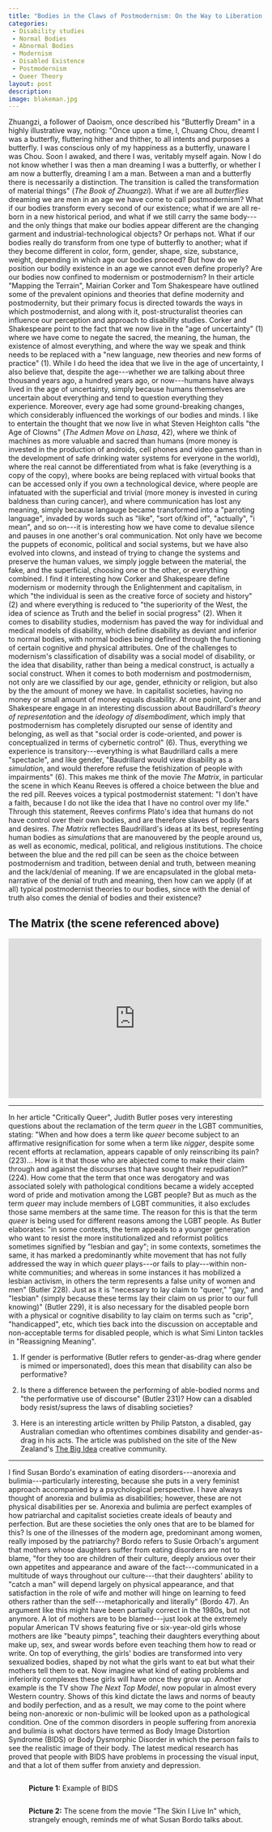 ```yaml
---
title: "Bodies in the Claws of Postmodernism: On the Way to Liberation or Chained More than Ever?"
categories:
 - Disability studies
 - Normal Bodies
 - Abnormal Bodies
 - Modernism
 - Disabled Existence
 - Postmodernism
 - Queer Theory
layout: post
description:
image: blakeman.jpg
---
```


<span class="versal z9">Z</span>huangzi, a follower of Daoism, once described his "Butterfly Dream" in a highly illustrative way, noting: "Once upon a time, I, Chuang Chou, dreamt I was a butterfly, fluttering hither and thither, to all intents and purposes a butterfly. I was conscious only of my happiness as a butterfly, unaware I was Chou. Soon I awaked, and there I was, veritably myself again. Now I do not know whether I was then a man dreaming I was a butterfly, or whether I am now a butterfly, dreaming I am a man. Between a man and a butterfly there is necessarily a distinction. The transition is called the transformation of material things" (*The Book of Zhuangzi*). What if we are all *butterflies* dreaming we are men in an age we have come to call postmodernism? What if our bodies transform every second of our existence; what if we are all re-born in a new historical period, and what if we still carry the same body---and the only things that make our bodies appear different are the changing garment and industrial-technological objects? Or perhaps not. What if our bodies really do transform from one type of butterfly to another; what if they become different in color, form, gender, shape, size, substance, weight, depending in which age our bodies proceed? But how do we position our bodily existence in an age we cannot even define properly? Are our bodies now confined to modernism or postmodernism?
In their article "Mapping the Terrain", Mairian Corker and Tom Shakespeare have outlined some of the prevalent opinions and theories that define modernity and postmodernity, but their primary focus is directed towards the ways in which postmodernist, and along with it, post-structuralist theories can influence our perception and approach to disability studies. Corker and Shakespeare point to the fact that we now live in the "age of uncertainty" (1) where we have come to negate the sacred, the meaning, the human, the existence of almost everything, and where the way we speak and think needs to be replaced with a "new language, new theories and new forms of practice" (1). While I do heed the idea that we live in the age of uncertainty, I also believe that, despite the age---whether we are talking about three thousand years ago, a hundred years ago, or now---humans have always lived in the age of uncertainty, simply because humans themselves are uncertain about everything and tend to question everything they experience. Moreover, every age had some ground-breaking changes, which considerably influenced the workings of our bodies and minds. I like to entertain the thought that we now live in what Steven Heighton calls "the Age of Clowns" (*The Admen Move on Lhasa*, 42), where we think of machines as more valuable and sacred than humans (more money is invested in the production of androids, cell phones and video games than in the development of safe drinking water systems for everyone in the world), where the real cannot be differentiated from what is fake (everything is a copy of the copy), where books are being replaced with virtual books that can be accessed only if you own a technological device, where people are infatuated with the superficial and trivial (more money is invested in curing baldness than curing cancer), and where communication has lost any meaning, simply because langauge became transformed into a "parroting language", invaded by words such as "like", "sort of/kind of", "actually", "i mean", and so on---it is interesting how we have come to devalue silence and pauses in one another's oral communication. Not only have we become the puppets of economic, political and social systems, but we have also evolved into clowns, and instead of trying to change the systems and preserve the human values, we simply joggle between the material, the fake, and the superficial, choosing one or the other, or everything combined. I find it interesting how Corker and Shakespeare define modernism or modernity through the Enlightenment and capitalism, in which "the individual is seen as the creative force of society and history" (2) and where everything is reduced to "the superiority of the West, the idea of science as Truth and the belief in social progress" (2). When it comes to disability studies, modernism has paved the way for individual and medical models of disability, which define disability as deviant and inferior to normal bodies, with normal bodies being defined through the functioning of certain cognitive and physical attributes. One of the challenges to modernism's classification of disability was a social model of disability, or the idea that disability, rather than being a medical construct, is actually a social construct. When it comes to both modernism and postmodernism, not only are we classified by our age, gender, ethnicity or religion, but also by the the amount of money we have. In capitalist societies, having no money or small amount of money equals disability. At one point, Corker and Shakespeare engage in an interesting discussion about Baudrillard's *theory of representation* and the *ideology of disembodiment*, which imply that postmodernism has completely disrupted our sense of identity and belonging, as well as that "social order is code-oriented, and power is conceptualized in terms of cybernetic control" (6). Thus, everything we experience is transitory---everything is what Baudrillard calls a mere "spectacle", and like gender, "Baudrillard would view disability as a *simulation*, and would therefore refuse the fetishization of people with impairments" (6). This makes me think of the movie *The Matrix*, in particular the scene in which Keanu Reeves is offered a choice between the blue and the red pill. Reeves voices a typical postmodernist statement: "I don't have a faith, because I do not like the idea that I have no control over my life." Through this statement, Reeves confirms Plato's idea that humans do not have control over their own bodies, and are therefore slaves of bodily fears and desires. *The Matrix* reflectes Baudrillard's ideas at its best, representing human bodies as  *simulations* that are manouvered by the people around us, as well as economic, medical, political, and religious institutions. The choice between the blue and the red pill can be seen as the choice between postmodernism and tradition, between denial and truth, between meaning and the lack/denial of meaning. If we are encapsulated in the global meta-narrative of the denial of truth and meaning, then how can we apply (if at all) typical postmodernist theories to our bodies, since with the denial of truth also comes the denial of bodies and their existence?

## The Matrix (the scene referenced above)

<iframe width="500" height="315" src="http://www.youtube.com/embed/te6qG4yn-Ps?rel=0" frameborder="0">jkhjkh</iframe>

*****

In her article "Critically Queer", Judith Butler poses very interesting questions about the reclamation of the term *queer* in the LGBT communities, stating: "When and how does a term like *queer* become subject to an affirmative resignification for some when a term like *nigger*, despite some recent efforts at reclamation, appears capable of only reinscribing its pain? (223)... How is it that those who are abjected come to make their claim through and against the discourses that have sought their repudiation?" (224). How come that the term that once was derogatory and was associated solely with pathological conditions became a widely accepted word of pride and motivation among the LGBT people? But as much as the term *queer* may include members of LGBT communities, it also excludes those same members at the same time. The reason for this is that the term *queer* is being used for different reasons among the LGBT people. As Butler elaborates: "in some contexts, the term appeals to a younger generation who want to resist the more institutionalized and reformist politics sometimes signified by "lesbian and gay"; in some contexts, sometimes the same, it has marked a predominantly white movement that has not fully addressed the way in which *queer* plays---or fails to play---within non-white communities; and whereas in some instances it has mobilized a lesbian activism, in others the term represents a false unity of women and men" (Butler 228). Just as it is "necessary to lay claim to "queer," "gay," and "lesbian" (simply because these terms lay their claim on us prior to our full knowing)" (Butler 229), it is also necessary for the disabled people born with a physical or cognitive disability to lay claim on terms such as "crip", "handicapped", etc, which ties back into the discussion on acceptable and non-acceptable terms for disabled people, which is what Simi Linton tackles in "Reassigning Meaning". 

1. If gender is performative (Butler refers to gender-as-drag where gender is mimed or impersonated), does this mean that disability can also be performative?

2. Is there a difference between the performing of able-bodied norms and "the performative use of discourse" (Butler 231)? How can a disabled body resist/supress the laws of disabling societies?

3. Here is an interesting article written by Philip Patston, a disabled, gay Australian comedian who oftentimes combines disability and gender-as-drag in his acts. The article was published on the site of the New Zealand's [The Big Idea](http://www.thebigidea.co.nz/news/blogs/the-creative-collide/56711-when-drag-and-disability-collide-revisited) creative community.
 
*****

I find Susan Bordo's examination of eating disorders---anorexia and bulimia---particularly interesting, because she puts in a very feminist approach accompanied by a psychological perspective. I have always thought of anorexia and bulimia as disabilities; however, these are not physical disabilities per se. Anorexia and bulimia are perfect examples of how patriarchal and capitalist societies create ideals of beauty and perfection. But are these societies the only ones that are to be blamed for this? Is one of the illnesses of the modern age, predominant among women, really imposed by the patriarchy? Bordo refers to Susie Orbach's argument that mothers whose daughters suffer from eating disorders are not to blame, "for they too are children of their culture, deeply anxious over their own appetites and appearance and aware of the fact---communicated in a multitude of ways throughout our culture---that their daughters' ability to "catch a man" will depend largely on physical appearance, and that satisfaction in the role of wife and mother will hinge on learning to feed others rather than the self---metaphorically and literally" (Bordo 47). An argument like this might have been partially correct in the 1980s, but not anymore. A lot of mothers are to be blamed---just look at the extremely popular American TV shows featuring five or six-year-old girls whose mothers are like "beauty pimps", teaching their daughters everything about make up, sex, and swear words before even teaching them how to read or write. On top of everything, the girls' bodies are transformed into very sexualized bodies, shaped by not what the girls want to eat but what their mothers tell them to eat. Now imagine what kind of eating problems and inferiority complexes these girls will have once they grow up. Another example is the TV show *The Next Top Model*, now popular in almost every Western country. Shows of this kind dictate the laws and norms of beauty and bodily perfection, and as a result, we may come to the point where being non-anorexic or non-bulimic will be looked upon as a pathological condition. One of the common disorders in people suffering from anorexia and bulimia is what doctors have termed as Body Image Distortion Syndrome (BIDS) or Body Dysmorphic Disorder in which the person fails to see the realistic image of their body. The latest medical research has proved that people with BIDS have problems in processing the visual input, and that a lot of them suffer from anxiety and depression.

<figure>
<img src="/img/body-image.jpg" alt=""/>
<figcaption><p><strong>Picture 1:</strong> Example of BIDS </p></figcaption>
</figure>

<figure>
<img src="/img/skin.jpg" alt=""/>
<figcaption><p><strong>Picture 2:</strong> The scene from the movie "The Skin I Live In" which, strangely enough, reminds me of what Susan Bordo talks about. </p></figcaption>
</figure>   
  
  


 
  





                       
